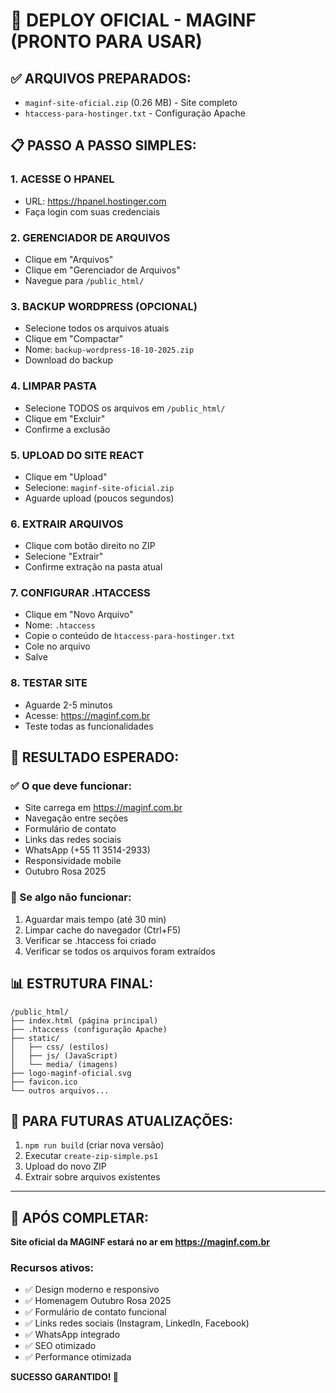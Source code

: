 # 🚀 DEPLOY OFICIAL - MAGINF (PRONTO PARA USAR)

## ✅ ARQUIVOS PREPARADOS:
- `maginf-site-oficial.zip` (0.26 MB) - Site completo
- `htaccess-para-hostinger.txt` - Configuração Apache

## 📋 PASSO A PASSO SIMPLES:

### 1. ACESSE O HPANEL
- URL: https://hpanel.hostinger.com
- Faça login com suas credenciais

### 2. GERENCIADOR DE ARQUIVOS
- Clique em "Arquivos"
- Clique em "Gerenciador de Arquivos"
- Navegue para `/public_html/`

### 3. BACKUP WORDPRESS (OPCIONAL)
- Selecione todos os arquivos atuais
- Clique em "Compactar"
- Nome: `backup-wordpress-18-10-2025.zip`
- Download do backup

### 4. LIMPAR PASTA
- Selecione TODOS os arquivos em `/public_html/`
- Clique em "Excluir"
- Confirme a exclusão

### 5. UPLOAD DO SITE REACT
- Clique em "Upload"
- Selecione: `maginf-site-oficial.zip`
- Aguarde upload (poucos segundos)

### 6. EXTRAIR ARQUIVOS
- Clique com botão direito no ZIP
- Selecione "Extrair"
- Confirme extração na pasta atual

### 7. CONFIGURAR .HTACCESS
- Clique em "Novo Arquivo"
- Nome: `.htaccess`
- Copie o conteúdo de `htaccess-para-hostinger.txt`
- Cole no arquivo
- Salve

### 8. TESTAR SITE
- Aguarde 2-5 minutos
- Acesse: https://maginf.com.br
- Teste todas as funcionalidades

## 🎯 RESULTADO ESPERADO:

### ✅ O que deve funcionar:
- Site carrega em https://maginf.com.br
- Navegação entre seções
- Formulário de contato
- Links das redes sociais
- WhatsApp (+55 11 3514-2933)
- Responsividade mobile
- Outubro Rosa 2025

### 🚨 Se algo não funcionar:
1. Aguardar mais tempo (até 30 min)
2. Limpar cache do navegador (Ctrl+F5)
3. Verificar se .htaccess foi criado
4. Verificar se todos os arquivos foram extraídos

## 📊 ESTRUTURA FINAL:
```
/public_html/
├── index.html (página principal)
├── .htaccess (configuração Apache)
├── static/
│   ├── css/ (estilos)
│   ├── js/ (JavaScript)
│   └── media/ (imagens)
├── logo-maginf-oficial.svg
├── favicon.ico
└── outros arquivos...
```

## 🔄 PARA FUTURAS ATUALIZAÇÕES:
1. `npm run build` (criar nova versão)
2. Executar `create-zip-simple.ps1`
3. Upload do novo ZIP
4. Extrair sobre arquivos existentes

---

## 🎉 APÓS COMPLETAR:
**Site oficial da MAGINF estará no ar em https://maginf.com.br**

### Recursos ativos:
- ✅ Design moderno e responsivo
- ✅ Homenagem Outubro Rosa 2025
- ✅ Formulário de contato funcional
- ✅ Links redes sociais (Instagram, LinkedIn, Facebook)
- ✅ WhatsApp integrado
- ✅ SEO otimizado
- ✅ Performance otimizada

**SUCESSO GARANTIDO! 🚀**
